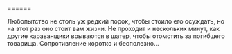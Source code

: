 ======

Любопытство не столь уж редкий порок, чтобы стоило его осуждать, но на этот раз оно стоит вам жизни. Не проходит и нескольких минут, как другие караванщики врываются в шатер, чтобы отомстить за погибшего товарища. Сопротивление коротко и бесполезно...


